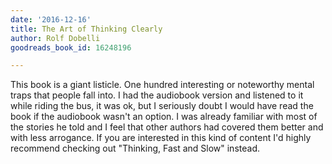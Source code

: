 ```yaml
---
date: '2016-12-16'
title: The Art of Thinking Clearly
author: Rolf Dobelli
goodreads_book_id: 16248196

---
```

This book is a giant listicle. One hundred interesting or noteworthy mental traps that people fall into. I had the audiobook version and listened to it while riding the bus, it was ok, but I seriously doubt I would have read the book if the audiobook wasn't an option. I was already familiar with most of the stories he told and I feel that other authors had covered them better and with less arrogance. If you are interested in this kind of content I'd highly recommend checking out "Thinking, Fast and Slow" instead.
